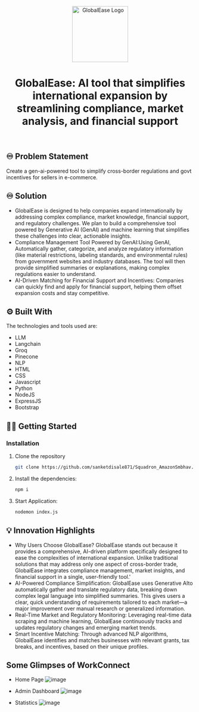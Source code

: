 <!-- PROJECT LOGO -->
<div align="center">
  <img src="/img/logo.png" alt="GlobalEase Logo" width="150">
  <h1 align="center"><b>GlobalEase: AI tool that simplifies international expansion by 
  streamlining compliance, market analysis, and financial support</b></h1>
</div>

<!-- ABOUT THE PROJECT -->
<br>

## ♾️ Problem Statement

Create a gen-ai-powered tool to simplify cross-border regulations and govt incentives for sellers in e-commerce.

## ♾️ Solution

- GlobalEase is designed to help companies expand internationally by addressing complex compliance, market knowledge, financial support, and regulatory challenges. We plan to build a comprehensive tool powered by Generative AI (GenAI) and machine learning that simplifies these challenges into clear, actionable insights.
- Compliance Management Tool Powered by GenAI:Using GenAI, Automatically gather, categorize, and analyze regulatory information (like material restrictions, labeling standards, and environmental rules) from government websites and industry databases. The tool will then provide simplified summaries or explanations, making complex regulations easier to understand.
- AI-Driven Matching for Financial Support and Incentives: Companies can quickly find and apply for financial support, helping them offset expansion costs and stay competitive.

## ⚙️ Built With

The technologies and tools used are:

- LLM
- Langchain
- Groq
- Pinecone
- NLP
- HTML
- CSS
- Javascript
- Python
- NodeJS
- ExpressJS
- Bootstrap

<!-- GETTING STARTED -->

## 🧑‍💻 Getting Started

### Installation

1. Clone the repository

   ```sh
   git clone https://github.com/sanketdisale871/Squadron_AmazonSmbhav.git
   ```

2. Install the dependencies:

   ```sh
   npm i
   ```

3. Start Application:
   ```sh
   nodemon index.js
   ```

## 💡 Innovation Highlights

- Why Users Choose GlobalEase?
  GlobalEase stands out because it provides a comprehensive, AI-driven platform specifically designed to ease the complexities of international expansion. Unlike traditional solutions that may address only one aspect of cross-border trade, GlobalEase integrates compliance management, market insights, and financial support in a single, user-friendly tool.'
- AI-Powered Compliance Simplification: GlobalEase uses Generative AIto automatically gather and translate regulatory data, breaking down complex legal language into simplified summaries. This gives users a clear, quick understanding of requirements tailored to each market—a major improvement over manual research or generalized information.
- Real-Time Market and Regulatory Monitoring: Leveraging real-time data scraping and machine learning, GlobalEase continuously tracks and updates regulatory changes and emerging market trends.
- Smart Incentive Matching: Through advanced NLP algorithms, GlobalEase identifies and matches businesses with relevant grants, tax breaks, and incentives, based on their unique profiles.

<!-- CONTRIBUTING -->

## Some Glimpses of WorkConnect

- Home Page
  ![image](https://github.com/sanketdisale871/LadleVision/assets/109368165/f0447ee6-5e35-4bfa-97d5-a4d7e4619db2)

- Admin Dashboard
  ![image](https://github.com/sanketdisale871/LadleVision/assets/109368165/17396c0d-e04d-4444-9986-9ff6eea56b00)

- Statistics
  ![image](https://github.com/sanketdisale871/LadleVision/assets/109368165/a5b8ffd1-50a2-4815-844e-fb2f24f7cf9c)
